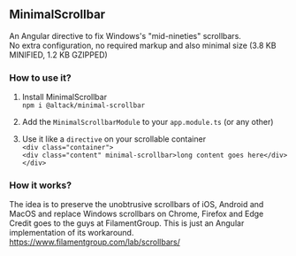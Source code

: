 ## MinimalScrollbar
An Angular directive to fix Windows's "mid-nineties" scrollbars.  
No extra configuration, no required markup and also minimal size (3.8 KB MINIFIED, 1.2 KB GZIPPED)

### How to use it?
1. Install MinimalScrollbar  
`npm i @altack/minimal-scrollbar`

2. Add the `MinimalScrollbarModule` to your `app.module.ts` (or any other)  

3. Use it like a `directive` on your scrollable container  
`<div class="container">`  
    `<div class="content" minimal-scrollbar>long content goes here</div>`  
`</div>` 

### How it works?
The idea is to preserve the unobtrusive scrollbars of iOS, Android and MacOS and replace Windows scrollbars on Chrome, Firefox and Edge
Credit goes to the guys at FilamentGroup. This is just an Angular implementation of its workaround.
https://www.filamentgroup.com/lab/scrollbars/  
